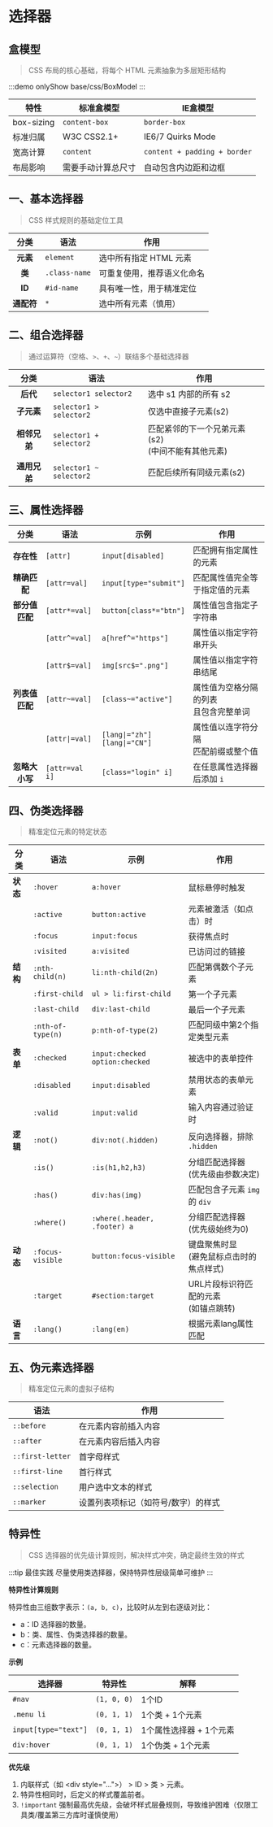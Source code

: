 # 选择器

## 盒模型

> CSS 布局的核心基础，将每个 HTML 元素抽象为多层矩形结构

:::demo onlyShow
base/css/BoxModel
:::

| 特性       | 标准盒模型         | IE盒模型                     |
| ---------- | ------------------ | ---------------------------- |
| box-sizing | `content-box`      | `border-box`                 |
| 标准归属   | W3C CSS2.1+        | IE6/7 Quirks Mode            |
| 宽高计算   | `content`          | `content + padding + border` |
| 布局影响   | 需要手动计算总尺寸 | 自动包含内边距和边框         |

## 一、基本选择器

> CSS 样式规则的基础定位工具

|    分类    | 语法          | 作用                       |
| :--------: | ------------- | -------------------------- |
|  **元素**  | `element`     | 选中所有指定 HTML 元素     |
|   **类**   | `.class-name` | 可重复使用，推荐语义化命名 |
|   **ID**   | `#id-name`    | 具有唯一性，用于精准定位   |
| **通配符** | `*`           | 选中所有元素（慎用）       |

## 二、组合选择器

> 通过运算符（空格、`>`、`+`、`~`）联结多个基础选择器

|     分类     | 语法                    | 作用                                                  |
| :----------: | ----------------------- | ----------------------------------------------------- |
|   **后代**   | `selector1 selector2`   | 选中 s1 内部的所有 s2                                 |
|  **子元素**  | `selector1 > selector2` | 仅选中直接子元素(s2)                                  |
| **相邻兄弟** | `selector1 + selector2` | 匹配紧邻的下一个兄弟元素(s2)<br/>(中间不能有其他元素) |
| **通用兄弟** | `selector1 ~ selector2` | 匹配后续所有同级元素(s2)                              |

## 三、属性选择器

|      分类      | 语法           | 示例                                | 作用                                      |
| :------------: | -------------- | ----------------------------------- | ----------------------------------------- |
|   **存在性**   | `[attr]`       | `input[disabled]`                   | 匹配拥有指定属性的元素                    |
|  **精确匹配**  | `[attr=val]`   | `input[type="submit"]`              | 匹配属性值完全等于指定值的元素            |
| **部分值匹配** | `[attr*=val]`  | `button[class*="btn"]`              | 属性值包含指定子字符串                    |
|                | `[attr^=val]`  | `a[href^="https"]`                  | 属性值以指定字符串开头                    |
|                | `[attr$=val]`  | `img[src$=".png"]`                  | 属性值以指定字符串结尾                    |
| **列表值匹配** | `[attr~=val]`  | `[class~="active"]`                 | 属性值为空格分隔的列表<br/>且包含完整单词 |
|                | `[attr\|=val]` | `[lang\|="zh"]`<br/>`[lang\|="CN"]` | 属性值以连字符分隔<br/>匹配前缀或整个值   |
| **忽略大小写** | `[attr=val i]` | `[class="login" i]`                 | 在任意属性选择器后添加 `i`                |

## 四、伪类选择器

> 精准定位元素的特定状态

| 分类     | 语法              | 示例                                 | 作用                                        |
| -------- | ----------------- | ------------------------------------ | ------------------------------------------- |
| **状态** | `:hover`          | `a:hover`                            | 鼠标悬停时触发                              |
|          | `:active`         | `button:active`                      | 元素被激活（如点击）时                      |
|          | `:focus`          | `input:focus`                        | 获得焦点时                                  |
|          | `:visited`        | `a:visited`                          | 已访问过的链接                              |
| **结构** | `:nth-child(n)`   | `li:nth-child(2n)`                   | 匹配第偶数个子元素                          |
|          | `:first-child`    | `ul > li:first-child`                | 第一个子元素                                |
|          | `:last-child`     | `div:last-child`                     | 最后一个子元素                              |
|          | `:nth-of-type(n)` | `p:nth-of-type(2)`                   | 匹配同级中第2个指定类型元素                 |
| **表单** | `:checked`        | `input:checked`<br/>`option:checked` | 被选中的表单控件                            |
|          | `:disabled`       | `input:disabled`                     | 禁用状态的表单元素                          |
|          | `:valid`          | `input:valid`                        | 输入内容通过验证时                          |
| **逻辑** | `:not()`          | `div:not(.hidden)`                   | 反向选择器，排除 `.hidden`                  |
|          | `:is()`           | `:is(h1,h2,h3)`                      | 分组匹配选择器<br/>(优先级由参数决定)       |
|          | `:has()`          | `div:has(img)`                       | 匹配包含子元素 `img` 的 `div`               |
|          | `:where()`        | `:where(.header, .footer) a`         | 分组匹配选择器<br/>(优先级始终为0)          |
| **动态** | `:focus-visible`  | `button:focus-visible`               | 键盘聚焦时显<br/>(避免鼠标点击时的焦点样式) |
|          | `:target`         | `#section:target`                    | URL片段标识符匹配的元素<br/>(如锚点跳转)    |
| **语言** | `:lang()`         | `:lang(en)`                          | 根据元素lang属性匹配                        |

## 五、伪元素选择器

> 精准定位元素的虚拟子结构

| 语法             | 作用                                |
| ---------------- | ----------------------------------- |
| `::before`       | 在元素内容前插入内容                |
| `::after`        | 在元素内容后插入内容                |
| `::first-letter` | 首字母样式                          |
| `::first-line`   | 首行样式                            |
| `::selection`    | 用户选中文本的样式                  |
| `::marker`       | 设置列表项标记（如符号/数字）的样式 |

## 特异性

> CSS 选择器的优先级计算规则，解决样式冲突，确定最终生效的样式

:::tip 最佳实践
尽量使用类选择器，保持特异性层级简单可维护
:::

**特异性计算规则**

特异性由三组数字表示：`(a, b, c)`，比较时从左到右逐级对比：

- a：ID 选择器的数量。
- b：类、属性、伪类选择器的数量。
- c：元素选择器的数量。

**示例**

| 选择器               | 特异性      | 解释                    |
| -------------------- | ----------- | ----------------------- |
| `#nav`               | `(1, 0, 0)` | 1个ID                   |
| `.menu li`           | `(0, 1, 1)` | 1个类 + 1个元素         |
| `input[type="text"]` | `(0, 1, 1)` | 1个属性选择器 + 1个元素 |
| `div:hover`          | `(0, 1, 1)` | 1个伪类 + 1个元素       |

**优先级**

1. 内联样式（如 \<div style="...">） > ID > 类 > 元素。
2. 特异性相同时，后定义的样式覆盖前者。
3. `!important` 强制最高优先级，会破坏样式层叠规则，导致维护困难（仅限工具类/覆盖第三方库时谨慎使用）
